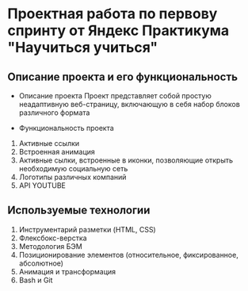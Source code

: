 # Проектная работа по первову спринту от Яндекс Практикума "Научиться учиться"

## Описание проекта и его функциональность
+ Описание проекта
Проект представляет собой простую неадаптивную веб-страницу, включающую в себя набор блоков различного формата

+ Функциональность проекта
1. Активные ссылки
2. Встроенная анимация
3. Активные сылки, встроенные в иконки, позволяющие открыть необходимую социальную сеть
4. Логотипы различных компаний
5.  API YOUTUBE

## Используемые технологии
1. Инструментарий разметки (HTML, CSS)
2. Флексбокс-верстка
3. Методология БЭМ
4. Позиционирование элементов (относительное, фиксированное, абсолютное)
5. Анимация и трансформация
6. Bash и Git

